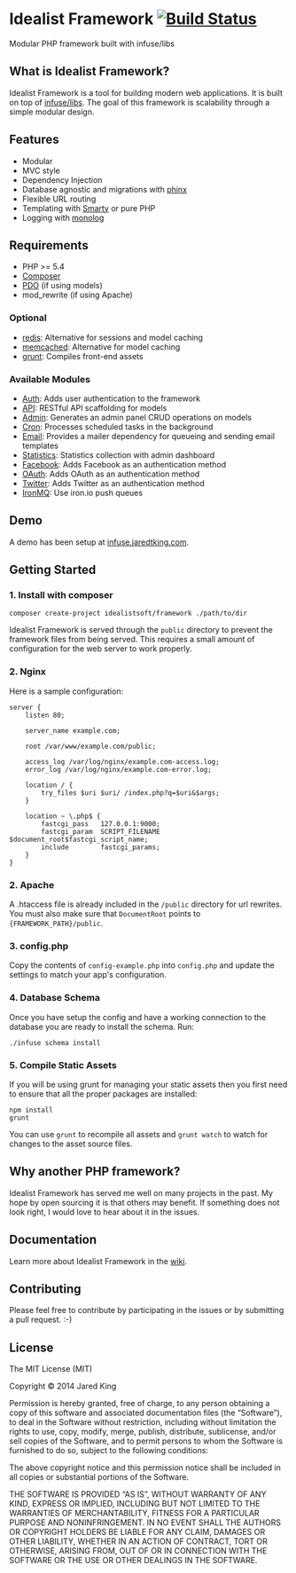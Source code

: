 Idealist Framework [![Build Status](https://travis-ci.org/idealistsoft/framework.png?branch=master)](https://travis-ci.org/idealistsoft/framework)
=====

Modular PHP framework built with infuse/libs

## What is Idealist Framework?

Idealist Framework is a tool for building modern web applications. It is built on top of [infuse/libs](https://github.com/jaredtking/infuse-libs). The goal of this framework is scalability through a simple modular design.

## Features

- Modular
- MVC style
- Dependency Injection
- Database agnostic and migrations with [phinx](http://phinx.org)
- Flexible URL routing
- Templating with [Smarty](http://smarty.net) or pure PHP
- Logging with [monolog](https://github.com/Seldaek/monolog)

## Requirements

- PHP >= 5.4
- [Composer](http://getcomposer.org)
- [PDO](http://php.net/manual/en/book.pdo.php) (if using models)
- mod_rewrite (if using Apache)

### Optional

- [redis](http://redis.io/): Alternative for sessions and model caching
- [memcached](http://www.memcached.org/): Alternative for model caching
- [grunt](http://gruntjs.com/): Compiles front-end assets

### Available Modules

- [Auth](https://github.com/idealistsoft/framework-auth): Adds user authentication to the framework
- [API](https://github.com/idealistsoft/framework-api): RESTful API scaffolding for models
- [Admin](https://github.com/idealistsoft/framework-admin): Generates an admin panel CRUD operations on models
- [Cron](https://github.com/idealistsoft/framework-cron): Processes scheduled tasks in the background
- [Email](https://github.com/idealistsoft/framework-email): Provides a mailer dependency for queueing and sending email templates
- [Statistics](https://github.com/idealistsoft/framework-statistics): Statistics collection with admin dashboard
- [Facebook](https://github.com/jaredtking/infuse-facebook): Adds Facebook as an authentication method
- [OAuth](https://github.com/jaredtking/infuse-oauth): Adds OAuth as an authentication method
- [Twitter](https://github.com/jaredtking/infuse-twitter): Adds Twitter as an authentication method
- [IronMQ](https://github.com/idealistsoft/framework-iron-mq): Use iron.io push queues

## Demo

A demo has been setup at [infuse.jaredtking.com](http://infuse.jaredtking.com).

## Getting Started

### 1. Install with composer

```
composer create-project idealistsoft/framework ./path/to/dir
```

Idealist Framework is served through the `public` directory to prevent the framework files from being served. This requires a small amount of configuration for the web server to work properly.

### 2. Nginx

Here is a sample configuration:

```nginx
server {
	listen 80;

 	server_name example.com;

	root /var/www/example.com/public;

	access_log /var/log/nginx/example.com-access.log;
	error_log /var/log/nginx/example.com-error.log;
	
	location / {
		try_files $uri $uri/ /index.php?q=$uri&$args;
	}

	location ~ \.php$ {
		fastcgi_pass   127.0.0.1:9000;
		fastcgi_param  SCRIPT_FILENAME  $document_root$fastcgi_script_name;
		include        fastcgi_params;
	}
}
```

### 2. Apache

A .htaccess file is already included in the `/public` directory for url rewrites. You must also make sure that `DocumentRoot` points to `{FRAMEWORK_PATH}/public`.

### 3. config.php

Copy the contents of `config-example.php` into `config.php` and update the settings to match your app's configuration.

### 4. Database Schema

Once you have setup the config and have a working connection to the database you are ready to install the schema. Run:

```
./infuse schema install
```

### 5. Compile Static Assets

If you will be using grunt for managing your static assets then you first need to ensure that all the proper packages are installed:

```
npm install
grunt
```

You can use `grunt` to recompile all assets and `grunt watch` to watch for changes to the asset source files.

## Why another PHP framework?

Idealist Framework has served me well on many projects in the past. My hope by open sourcing it is that others may benefit. If something does not look right, I would love to hear about it in the issues.

## Documentation

Learn more about Idealist Framework in the [wiki](https://github.com/idealistsoft/framework/wiki).

## Contributing

Please feel free to contribute by participating in the issues or by submitting a pull request. :-)

## License

The MIT License (MIT)

Copyright © 2014 Jared King

Permission is hereby granted, free of charge, to any person obtaining a copy of this software and associated documentation files (the “Software”), to deal in the Software without restriction, including without limitation the rights to use, copy, modify, merge, publish, distribute, sublicense, and/or sell copies of the Software, and to permit persons to whom the Software is furnished to do so, subject to the following conditions:

The above copyright notice and this permission notice shall be included in all copies or substantial portions of the Software.

THE SOFTWARE IS PROVIDED “AS IS”, WITHOUT WARRANTY OF ANY KIND, EXPRESS OR IMPLIED, INCLUDING BUT NOT LIMITED TO THE WARRANTIES OF MERCHANTABILITY, FITNESS FOR A PARTICULAR PURPOSE AND NONINFRINGEMENT. IN NO EVENT SHALL THE AUTHORS OR COPYRIGHT HOLDERS BE LIABLE FOR ANY CLAIM, DAMAGES OR OTHER LIABILITY, WHETHER IN AN ACTION OF CONTRACT, TORT OR OTHERWISE, ARISING FROM, OUT OF OR IN CONNECTION WITH THE SOFTWARE OR THE USE OR OTHER DEALINGS IN THE SOFTWARE.